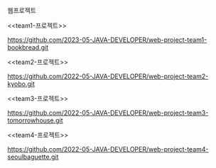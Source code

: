 웹프로젝트

<<team1-프로젝트>>

https://github.com/2023-05-JAVA-DEVELOPER/web-project-team1-bookbread.git

<<team2-프로젝트>>

https://github.com/2022-05-JAVA-DEVELOPER/web-project-team2-kyobo.git

<<team3-프로젝트>>

https://github.com/2022-05-JAVA-DEVELOPER/web-project-team3-tomorrowhouse.git

<<team4-프로젝트>>

https://github.com/2022-05-JAVA-DEVELOPER/web-project-team4-seoulbaguette.git



